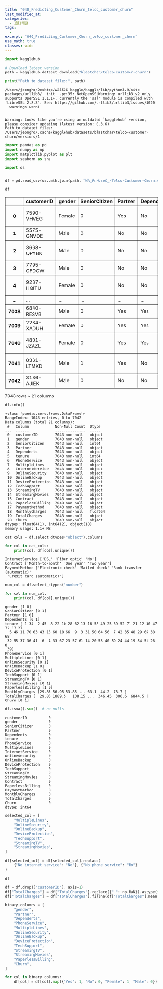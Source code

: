 ```yaml
---
title: "040_Predicting_Customer_Churn_telco_customer_churn"
last_modified_at: 
categories:
  - 1일1케글
tags:
  - 
excerpt: "040_Predicting_Customer_Churn_telco_customer_churn"
use_math: true
classes: wide
---
```


```python
import kagglehub

# Download latest version
path = kagglehub.dataset_download("blastchar/telco-customer-churn")

print("Path to dataset files:", path)
```

    /Users/jeongho/Desktop/w25536-kaggle/kaggle/lib/python3.9/site-packages/urllib3/__init__.py:35: NotOpenSSLWarning: urllib3 v2 only supports OpenSSL 1.1.1+, currently the 'ssl' module is compiled with 'LibreSSL 2.8.3'. See: https://github.com/urllib3/urllib3/issues/3020
      warnings.warn(


    Warning: Looks like you're using an outdated `kagglehub` version, please consider updating (latest version: 0.3.6)
    Path to dataset files: /Users/jeongho/.cache/kagglehub/datasets/blastchar/telco-customer-churn/versions/1



```python
import pandas as pd
import numpy as np
import matplotlib.pyplot as plt
import seaborn as sns

import os


df = pd.read_csv(os.path.join(path, "WA_Fn-UseC_-Telco-Customer-Churn.csv"))
```


```python
df
```




<div>
<style scoped>
    .dataframe tbody tr th:only-of-type {
        vertical-align: middle;
    }

    .dataframe tbody tr th {
        vertical-align: top;
    }

    .dataframe thead th {
        text-align: right;
    }
</style>
<table border="1" class="dataframe">
  <thead>
    <tr style="text-align: right;">
      <th></th>
      <th>customerID</th>
      <th>gender</th>
      <th>SeniorCitizen</th>
      <th>Partner</th>
      <th>Dependents</th>
      <th>tenure</th>
      <th>PhoneService</th>
      <th>MultipleLines</th>
      <th>InternetService</th>
      <th>OnlineSecurity</th>
      <th>...</th>
      <th>DeviceProtection</th>
      <th>TechSupport</th>
      <th>StreamingTV</th>
      <th>StreamingMovies</th>
      <th>Contract</th>
      <th>PaperlessBilling</th>
      <th>PaymentMethod</th>
      <th>MonthlyCharges</th>
      <th>TotalCharges</th>
      <th>Churn</th>
    </tr>
  </thead>
  <tbody>
    <tr>
      <th>0</th>
      <td>7590-VHVEG</td>
      <td>Female</td>
      <td>0</td>
      <td>Yes</td>
      <td>No</td>
      <td>1</td>
      <td>No</td>
      <td>No phone service</td>
      <td>DSL</td>
      <td>No</td>
      <td>...</td>
      <td>No</td>
      <td>No</td>
      <td>No</td>
      <td>No</td>
      <td>Month-to-month</td>
      <td>Yes</td>
      <td>Electronic check</td>
      <td>29.85</td>
      <td>29.85</td>
      <td>No</td>
    </tr>
    <tr>
      <th>1</th>
      <td>5575-GNVDE</td>
      <td>Male</td>
      <td>0</td>
      <td>No</td>
      <td>No</td>
      <td>34</td>
      <td>Yes</td>
      <td>No</td>
      <td>DSL</td>
      <td>Yes</td>
      <td>...</td>
      <td>Yes</td>
      <td>No</td>
      <td>No</td>
      <td>No</td>
      <td>One year</td>
      <td>No</td>
      <td>Mailed check</td>
      <td>56.95</td>
      <td>1889.5</td>
      <td>No</td>
    </tr>
    <tr>
      <th>2</th>
      <td>3668-QPYBK</td>
      <td>Male</td>
      <td>0</td>
      <td>No</td>
      <td>No</td>
      <td>2</td>
      <td>Yes</td>
      <td>No</td>
      <td>DSL</td>
      <td>Yes</td>
      <td>...</td>
      <td>No</td>
      <td>No</td>
      <td>No</td>
      <td>No</td>
      <td>Month-to-month</td>
      <td>Yes</td>
      <td>Mailed check</td>
      <td>53.85</td>
      <td>108.15</td>
      <td>Yes</td>
    </tr>
    <tr>
      <th>3</th>
      <td>7795-CFOCW</td>
      <td>Male</td>
      <td>0</td>
      <td>No</td>
      <td>No</td>
      <td>45</td>
      <td>No</td>
      <td>No phone service</td>
      <td>DSL</td>
      <td>Yes</td>
      <td>...</td>
      <td>Yes</td>
      <td>Yes</td>
      <td>No</td>
      <td>No</td>
      <td>One year</td>
      <td>No</td>
      <td>Bank transfer (automatic)</td>
      <td>42.30</td>
      <td>1840.75</td>
      <td>No</td>
    </tr>
    <tr>
      <th>4</th>
      <td>9237-HQITU</td>
      <td>Female</td>
      <td>0</td>
      <td>No</td>
      <td>No</td>
      <td>2</td>
      <td>Yes</td>
      <td>No</td>
      <td>Fiber optic</td>
      <td>No</td>
      <td>...</td>
      <td>No</td>
      <td>No</td>
      <td>No</td>
      <td>No</td>
      <td>Month-to-month</td>
      <td>Yes</td>
      <td>Electronic check</td>
      <td>70.70</td>
      <td>151.65</td>
      <td>Yes</td>
    </tr>
    <tr>
      <th>...</th>
      <td>...</td>
      <td>...</td>
      <td>...</td>
      <td>...</td>
      <td>...</td>
      <td>...</td>
      <td>...</td>
      <td>...</td>
      <td>...</td>
      <td>...</td>
      <td>...</td>
      <td>...</td>
      <td>...</td>
      <td>...</td>
      <td>...</td>
      <td>...</td>
      <td>...</td>
      <td>...</td>
      <td>...</td>
      <td>...</td>
      <td>...</td>
    </tr>
    <tr>
      <th>7038</th>
      <td>6840-RESVB</td>
      <td>Male</td>
      <td>0</td>
      <td>Yes</td>
      <td>Yes</td>
      <td>24</td>
      <td>Yes</td>
      <td>Yes</td>
      <td>DSL</td>
      <td>Yes</td>
      <td>...</td>
      <td>Yes</td>
      <td>Yes</td>
      <td>Yes</td>
      <td>Yes</td>
      <td>One year</td>
      <td>Yes</td>
      <td>Mailed check</td>
      <td>84.80</td>
      <td>1990.5</td>
      <td>No</td>
    </tr>
    <tr>
      <th>7039</th>
      <td>2234-XADUH</td>
      <td>Female</td>
      <td>0</td>
      <td>Yes</td>
      <td>Yes</td>
      <td>72</td>
      <td>Yes</td>
      <td>Yes</td>
      <td>Fiber optic</td>
      <td>No</td>
      <td>...</td>
      <td>Yes</td>
      <td>No</td>
      <td>Yes</td>
      <td>Yes</td>
      <td>One year</td>
      <td>Yes</td>
      <td>Credit card (automatic)</td>
      <td>103.20</td>
      <td>7362.9</td>
      <td>No</td>
    </tr>
    <tr>
      <th>7040</th>
      <td>4801-JZAZL</td>
      <td>Female</td>
      <td>0</td>
      <td>Yes</td>
      <td>Yes</td>
      <td>11</td>
      <td>No</td>
      <td>No phone service</td>
      <td>DSL</td>
      <td>Yes</td>
      <td>...</td>
      <td>No</td>
      <td>No</td>
      <td>No</td>
      <td>No</td>
      <td>Month-to-month</td>
      <td>Yes</td>
      <td>Electronic check</td>
      <td>29.60</td>
      <td>346.45</td>
      <td>No</td>
    </tr>
    <tr>
      <th>7041</th>
      <td>8361-LTMKD</td>
      <td>Male</td>
      <td>1</td>
      <td>Yes</td>
      <td>No</td>
      <td>4</td>
      <td>Yes</td>
      <td>Yes</td>
      <td>Fiber optic</td>
      <td>No</td>
      <td>...</td>
      <td>No</td>
      <td>No</td>
      <td>No</td>
      <td>No</td>
      <td>Month-to-month</td>
      <td>Yes</td>
      <td>Mailed check</td>
      <td>74.40</td>
      <td>306.6</td>
      <td>Yes</td>
    </tr>
    <tr>
      <th>7042</th>
      <td>3186-AJIEK</td>
      <td>Male</td>
      <td>0</td>
      <td>No</td>
      <td>No</td>
      <td>66</td>
      <td>Yes</td>
      <td>No</td>
      <td>Fiber optic</td>
      <td>Yes</td>
      <td>...</td>
      <td>Yes</td>
      <td>Yes</td>
      <td>Yes</td>
      <td>Yes</td>
      <td>Two year</td>
      <td>Yes</td>
      <td>Bank transfer (automatic)</td>
      <td>105.65</td>
      <td>6844.5</td>
      <td>No</td>
    </tr>
  </tbody>
</table>
<p>7043 rows × 21 columns</p>
</div>




```python
df.info()
```

    <class 'pandas.core.frame.DataFrame'>
    RangeIndex: 7043 entries, 0 to 7042
    Data columns (total 21 columns):
     #   Column            Non-Null Count  Dtype  
    ---  ------            --------------  -----  
     0   customerID        7043 non-null   object 
     1   gender            7043 non-null   object 
     2   SeniorCitizen     7043 non-null   int64  
     3   Partner           7043 non-null   object 
     4   Dependents        7043 non-null   object 
     5   tenure            7043 non-null   int64  
     6   PhoneService      7043 non-null   object 
     7   MultipleLines     7043 non-null   object 
     8   InternetService   7043 non-null   object 
     9   OnlineSecurity    7043 non-null   object 
     10  OnlineBackup      7043 non-null   object 
     11  DeviceProtection  7043 non-null   object 
     12  TechSupport       7043 non-null   object 
     13  StreamingTV       7043 non-null   object 
     14  StreamingMovies   7043 non-null   object 
     15  Contract          7043 non-null   object 
     16  PaperlessBilling  7043 non-null   object 
     17  PaymentMethod     7043 non-null   object 
     18  MonthlyCharges    7043 non-null   float64
     19  TotalCharges      7043 non-null   object 
     20  Churn             7043 non-null   object 
    dtypes: float64(1), int64(2), object(18)
    memory usage: 1.1+ MB



```python
cat_cols = df.select_dtypes("object").columns

for col in cat_cols:
    print(col, df[col].unique())
```

    InternetService ['DSL' 'Fiber optic' 'No']
    Contract ['Month-to-month' 'One year' 'Two year']
    PaymentMethod ['Electronic check' 'Mailed check' 'Bank transfer (automatic)'
     'Credit card (automatic)']



```python
num_col = df.select_dtypes("number")

for col in num_col:
    print(col, df[col].unique())
```

    gender [1 0]
    SeniorCitizen [0 1]
    Partner [1 0]
    Dependents [0 1]
    tenure [ 1 34  2 45  8 22 10 28 62 13 16 58 49 25 69 52 71 21 12 30 47 72 17 27
      5 46 11 70 63 43 15 60 18 66  9  3 31 50 64 56  7 42 35 48 29 65 38 68
     32 55 37 36 41  6  4 33 67 23 57 61 14 20 53 40 59 24 44 19 54 51 26  0
     39]
    PhoneService [0 1]
    MultipleLines [0 1]
    OnlineSecurity [0 1]
    OnlineBackup [1 0]
    DeviceProtection [0 1]
    TechSupport [0 1]
    StreamingTV [0 1]
    StreamingMovies [0 1]
    PaperlessBilling [1 0]
    MonthlyCharges [29.85 56.95 53.85 ... 63.1  44.2  78.7 ]
    TotalCharges [  29.85 1889.5   108.15 ...  346.45  306.6  6844.5 ]
    Churn [0 1]



```python
df.isna().sum()  # no nulls
```




    customerID          0
    gender              0
    SeniorCitizen       0
    Partner             0
    Dependents          0
    tenure              0
    PhoneService        0
    MultipleLines       0
    InternetService     0
    OnlineSecurity      0
    OnlineBackup        0
    DeviceProtection    0
    TechSupport         0
    StreamingTV         0
    StreamingMovies     0
    Contract            0
    PaperlessBilling    0
    PaymentMethod       0
    MonthlyCharges      0
    TotalCharges        0
    Churn               0
    dtype: int64




```python
selected_col = [
    "MultipleLines",
    "OnlineSecurity",
    "OnlineBackup",
    "DeviceProtection",
    "TechSupport",
    "StreamingTV",
    "StreamingMovies",
]
```


```python
df[selected_col] = df[selected_col].replace(
    {"No internet service": "No"}, {"No phone service": "No"}
)

df
```


```python
df = df.drop(["customerID"], axis=1)
df["TotalCharges"] = df["TotalCharges"].replace({" ": np.NaN}).astype(float)
df["TotalCharges"] = df["TotalCharges"].fillna(df["TotalCharges"].mean())
```


```python
binary_columns = [
    "gender",
    "Partner",
    "Dependents",
    "PhoneService",
    "MultipleLines",
    "OnlineSecurity",
    "OnlineBackup",
    "DeviceProtection",
    "TechSupport",
    "StreamingTV",
    "StreamingMovies",
    "PaperlessBilling",
    "Churn",
]
```


```python
for col in binary_columns:
    df[col] = df[col].map({"Yes": 1, "No": 0, "Female": 1, "Male": 0})
```


```python

```
